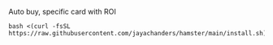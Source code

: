 Auto buy, specific card with ROI

```
bash <(curl -fsSL https://raw.githubusercontent.com/jayachanders/hamster/main/install.sh)
```
